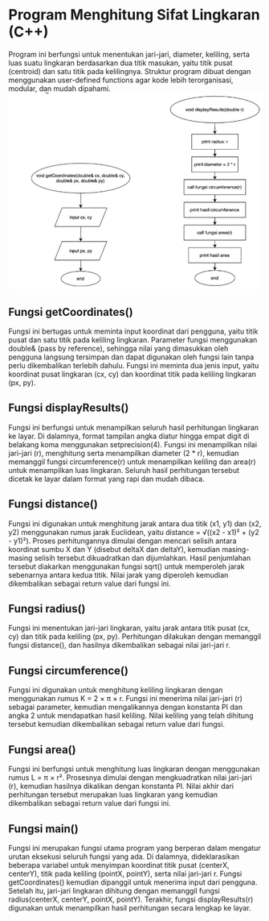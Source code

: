 # Program Menghitung Sifat Lingkaran (C++)
Program ini berfungsi untuk menentukan jari-jari, diameter, keliling, serta luas suatu lingkaran berdasarkan dua titik masukan, yaitu titik pusat (centroid) dan satu titik pada kelilingnya. Struktur program dibuat dengan menggunakan user-defined functions agar kode lebih terorganisasi, modular, dan mudah dipahami.
![image alt](https://github.com/AwaliyaShabrina/494095_W9/blob/80e904676cede52e2d929b32c6ea01352e8db0f9/I%3AO%20Function.png)

## Fungsi getCoordinates()
Fungsi ini bertugas untuk meminta input koordinat dari pengguna, yaitu titik pusat dan satu titik pada keliling lingkaran. Parameter fungsi menggunakan double& (pass by reference), sehingga nilai yang dimasukkan oleh pengguna langsung tersimpan dan dapat digunakan oleh fungsi lain tanpa perlu dikembalikan terlebih dahulu. Fungsi ini meminta dua jenis input, yaitu koordinat pusat lingkaran (cx, cy) dan koordinat titik pada keliling lingkaran (px, py).

## Fungsi displayResults()
Fungsi ini berfungsi untuk menampilkan seluruh hasil perhitungan lingkaran ke layar. Di dalamnya, format tampilan angka diatur hingga empat digit di belakang koma menggunakan setprecision(4). Fungsi ini menampilkan nilai jari-jari (r), menghitung serta menampilkan diameter (2 * r), kemudian memanggil fungsi circumference(r) untuk menampilkan keliling dan area(r) untuk menampilkan luas lingkaran. Seluruh hasil perhitungan tersebut dicetak ke layar dalam format yang rapi dan mudah dibaca.

## Fungsi distance()
Fungsi ini digunakan untuk menghitung jarak antara dua titik (x1, y1) dan (x2, y2) menggunakan rumus jarak Euclidean, yaitu distance = √((x2 - x1)² + (y2 - y1)²). Proses perhitungannya dimulai dengan mencari selisih antara koordinat sumbu X dan Y (disebut deltaX dan deltaY), kemudian masing-masing selisih tersebut dikuadratkan dan dijumlahkan. Hasil penjumlahan tersebut diakarkan menggunakan fungsi sqrt() untuk memperoleh jarak sebenarnya antara kedua titik. Nilai jarak yang diperoleh kemudian dikembalikan sebagai return value dari fungsi ini.

## Fungsi radius() 
Fungsi ini menentukan jari-jari lingkaran, yaitu jarak antara titik pusat (cx, cy) dan titik pada keliling (px, py). Perhitungan dilakukan dengan memanggil fungsi distance(), dan hasilnya dikembalikan sebagai nilai jari-jari r.

## Fungsi circumference()
Fungsi ini digunakan untuk menghitung keliling lingkaran dengan menggunakan rumus K = 2 × π × r. Fungsi ini menerima nilai jari-jari (r) sebagai parameter, kemudian mengalikannya dengan konstanta PI dan angka 2 untuk mendapatkan hasil keliling. Nilai keliling yang telah dihitung tersebut kemudian dikembalikan sebagai return value dari fungsi.

## Fungsi area()
Fungsi ini berfungsi untuk menghitung luas lingkaran dengan menggunakan rumus L = π × r². Prosesnya dimulai dengan mengkuadratkan nilai jari-jari (r), kemudian hasilnya dikalikan dengan konstanta PI. Nilai akhir dari perhitungan tersebut merupakan luas lingkaran yang kemudian dikembalikan sebagai return value dari fungsi ini.

## Fungsi main()
Fungsi ini merupakan fungsi utama program yang berperan dalam mengatur urutan eksekusi seluruh fungsi yang ada. Di dalamnya, dideklarasikan beberapa variabel untuk menyimpan koordinat titik pusat (centerX, centerY), titik pada keliling (pointX, pointY), serta nilai jari-jari r. Fungsi getCoordinates() kemudian dipanggil untuk menerima input dari pengguna. Setelah itu, jari-jari lingkaran dihitung dengan memanggil fungsi radius(centerX, centerY, pointX, pointY). Terakhir, fungsi displayResults(r) digunakan untuk menampilkan hasil perhitungan secara lengkap ke layar.
